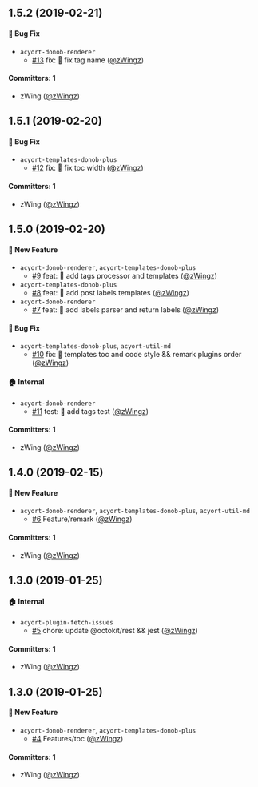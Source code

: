 ## 1.5.2 (2019-02-21)

#### :bug: Bug Fix
* `acyort-donob-renderer`
  * [#13](https://github.com/zWingz/acyort-donob-plugins/pull/13) fix: 🐛 fix tag name ([@zWingz](https://github.com/zWingz))

#### Committers: 1
- zWing ([@zWingz](https://github.com/zWingz))

## 1.5.1 (2019-02-20)

#### :bug: Bug Fix
* `acyort-templates-donob-plus`
  * [#12](https://github.com/zWingz/acyort-donob-plugins/pull/12) fix: 🐛 fix toc width ([@zWingz](https://github.com/zWingz))

#### Committers: 1
- zWing ([@zWingz](https://github.com/zWingz))

## 1.5.0 (2019-02-20)

#### :rocket: New Feature
* `acyort-donob-renderer`, `acyort-templates-donob-plus`
  * [#9](https://github.com/zWingz/acyort-donob-plugins/pull/9) feat: 🎸 add tags processor and templates ([@zWingz](https://github.com/zWingz))
* `acyort-templates-donob-plus`
  * [#8](https://github.com/zWingz/acyort-donob-plugins/pull/8) feat: 🎸 add post labels templates ([@zWingz](https://github.com/zWingz))
* `acyort-donob-renderer`
  * [#7](https://github.com/zWingz/acyort-donob-plugins/pull/7) feat: 🎸 add labels parser and return labels ([@zWingz](https://github.com/zWingz))

#### :bug: Bug Fix
* `acyort-templates-donob-plus`, `acyort-util-md`
  * [#10](https://github.com/zWingz/acyort-donob-plugins/pull/10) fix: 🐛 templates toc and code style && remark plugins order ([@zWingz](https://github.com/zWingz))

#### :house: Internal
* `acyort-donob-renderer`
  * [#11](https://github.com/zWingz/acyort-donob-plugins/pull/11) test: 💍 add tags test ([@zWingz](https://github.com/zWingz))

#### Committers: 1
- zWing ([@zWingz](https://github.com/zWingz))

## 1.4.0 (2019-02-15)

#### :rocket: New Feature
* `acyort-donob-renderer`, `acyort-templates-donob-plus`, `acyort-util-md`
  * [#6](https://github.com/zWingz/acyort-donob-plugins/pull/6) Feature/remark ([@zWingz](https://github.com/zWingz))

#### Committers: 1
- zWing ([@zWingz](https://github.com/zWingz))

## 1.3.0 (2019-01-25)

#### :house: Internal
* `acyort-plugin-fetch-issues`
  * [#5](https://github.com/zWingz/acyort-donob-plugins/pull/5) chore: update @octokit/rest && jest ([@zWingz](https://github.com/zWingz))

#### Committers: 1
- zWing ([@zWingz](https://github.com/zWingz))

## 1.3.0 (2019-01-25)

#### :rocket: New Feature
* `acyort-donob-renderer`, `acyort-templates-donob-plus`
  * [#4](https://github.com/zWingz/acyort-donob-plugins/pull/4) Features/toc ([@zWingz](https://github.com/zWingz))

#### Committers: 1
- zWing ([@zWingz](https://github.com/zWingz))
